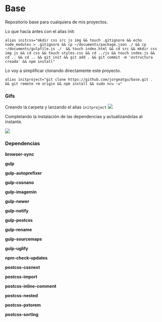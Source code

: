 # Base

Repositorio base para cualquiera de mis proyectos.

Lo que hacía antes con el alias init:

```alias initcss="mkdir css src js img && touch .gitignore && echo node_modules > .gitignore && cp ~/documents/package.json ./ && cp ~/documents/gulpfile.js ./  && touch index.html && cd src && mkdir css img js && cd css && touch styles.css && cd ../js && touch index.js && cd .. && cd .. && git init && git add . && git commit -m 'estructura creada' && npm install"```

Lo voy a simplificar clonando directamente este proyecto.

```alias initproject="git clone https://github.com/jorgeatgu/base.git . && git remote rm origin && npm install && sudo ncu -u"```

### Gifs

Creando la carpeta y lanzando el alias ```initproject```
  ![](https://github.com/jorgeatgu/base/blob/master/initproject-uno.gif)

Completando la instalación de las dependencias y actualizandolas al instante.

  ![](https://github.com/jorgeatgu/base/blob/master/initproject-dos.gif)

### Dependencias

**browser-sync**

**gulp**

**gulp-autoprefixer**

**gulp-cssnano**

**gulp-imagemin**

**gulp-newer**

**gulp-notify**

**gulp-postcss**

**gulp-rename**

**gulp-sourcemaps**

**gulp-uglify**

**npm-check-updates**

**postcss-cssnext**

**postcss-import**

**postcss-inline-comment**

**postcss-nested**

**postcss-pxtorem**

**postcss-sorting**